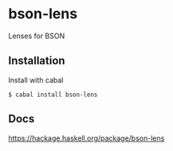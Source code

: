 
# bson-lens

  Lenses for BSON

## Installation

  Install with cabal

    $ cabal install bson-lens

## Docs

  https://hackage.haskell.org/package/bson-lens
